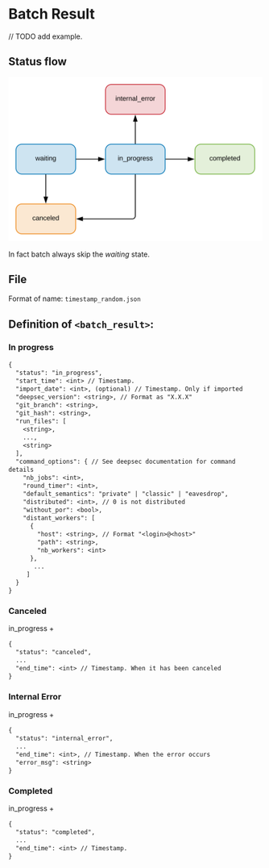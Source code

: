 # Batch Result

// TODO add example.

## Status flow

![Status flow](../flows/result_status.svg)

In fact batch always skip the _waiting_ state.

## File

Format of name: `timestamp_random.json`

## Definition of `<batch_result>`:

### In progress

```
{
  "status": "in_progress",
  "start_time": <int> // Timestamp.
  "import_date": <int>, (optional) // Timestamp. Only if imported
  "deepsec_version": <string>, // Format as "X.X.X"
  "git_branch": <string>,
  "git_hash": <string>,
  "run_files": [
    <string>,
    ...,
    <string>
  ],
  "command_options": { // See deepsec documentation for command details
    "nb_jobs": <int>,
    "round_timer": <int>,
    "default_semantics": "private" | "classic" | "eavesdrop",
    "distributed": <int>, // 0 is not distributed
    "without_por": <bool>,
    "distant_workers": [
      {
        "host": <string>, // Format "<login>@<host>"
        "path": <string>,
        "nb_workers": <int>
      },
       ...
     ]
  }
}
```

### Canceled

in_progress +
```
{
  "status": "canceled",
  ...
  "end_time": <int> // Timestamp. When it has been canceled
}
```

### Internal Error

in_progress +
```
{
  "status": "internal_error",
  ...
  "end_time": <int>, // Timestamp. When the error occurs
  "error_msg": <string>
}
```

### Completed

in_progress +
```
{
  "status": "completed",
  ...
  "end_time": <int> // Timestamp.
}
```

